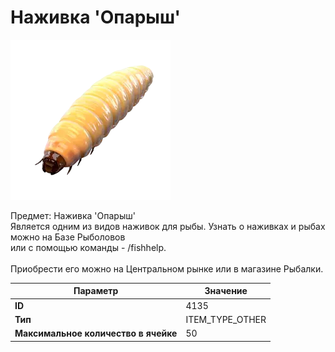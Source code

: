 # Наживка 'Опарыш'

![Item Image](../img/4135.webp?raw=true)

Предмет: Наживка 'Опарыш'<br>Является одним из видов наживок для рыбы. Узнать о наживках и рыбах можно на Базе Рыболовов<br>или с помощью команды - /fishhelp.<br><br>Приобрести его можно на Центральном рынке или в магазине Рыбалки.


| Параметр | Значение |
|----------|----------|
| **ID** | 4135 |
| **Тип** | ITEM_TYPE_OTHER |
| **Максимальное количество в ячейке** | 50 |

